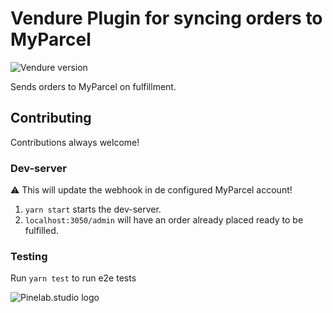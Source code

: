 # Vendure Plugin for syncing orders to MyParcel

![Vendure version](https://img.shields.io/npm/dependency-version/vendure-plugin-google-cloud-tasks/dev/@vendure/core)

Sends orders to MyParcel on fulfillment.

## Contributing
Contributions always welcome!

### Dev-server
:warning: This will update the webhook in de configured MyParcel account!
1. `yarn start` starts the dev-server.
2. `localhost:3050/admin` will have an order already placed ready to be fulfilled.

### Testing
Run `yarn test` to run e2e tests

![Pinelab.studio logo](https://pinelab.studio/pinelab_logo.png)